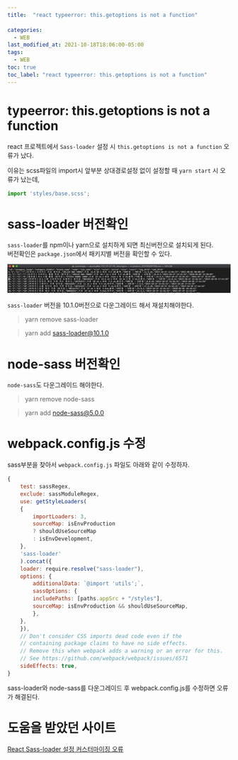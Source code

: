 ```yaml
---
title:  "react typeerror: this.getoptions is not a function"

categories:
  - WEB
last_modified_at: 2021-10-18T18:06:00-05:00
tags:
  - WEB
toc: true
toc_label: "react typeerror: this.getoptions is not a function"
---
```


# typeerror: this.getoptions is not a function
react 프로젝트에서 `Sass-loader` 설정 시 `this.getoptions is not a function` 오류가 났다.

이유는 scss파일의 import시 앞부분 상대경로설정 없이 설정할 때 `yarn start` 시 오류가 났는데, 

```javascript
import 'styles/base.scss';
```

# sass-loader 버전확인
`sass-loader`를 npm이나 yarn으로 설치하게 되면 최신버전으로 설치되게 된다.<br>
버전확인은 `package.json`에서 패키지별 버전을 확인할 수 있다.

![Image Alt 텍스트](/assets/img/db/sql_loader1.png)  

`sass-loader` 버전을 10.1.0버전으로 다운그레이드 해서 재설치해야한다.

> yarn remove sass-loader

> yarn add sass-loader@10.1.0

# node-sass 버전확인
`node-sass`도 다운그레이드 해야한다.

> yarn remove node-sass

> yarn add node-sass@5.0.0

# webpack.config.js 수정
sass부분을 찾아서 `webpack.config.js` 파일도 아래와 같이 수정하자.

```javascript
{
    test: sassRegex,
    exclude: sassModuleRegex,
    use: getStyleLoaders(
    {
        importLoaders: 3,
        sourceMap: isEnvProduction
        ? shouldUseSourceMap
        : isEnvDevelopment,
    },
    'sass-loader'
    ).concat({
    loader: require.resolve("sass-loader"),
    options: {
        additionalData: `@import 'utils';`,
        sassOptions: {
        includePaths: [paths.appSrc + "/styles"],
        sourceMap: isEnvProduction && shouldUseSourceMap,
        },
    },
    }),
    // Don't consider CSS imports dead code even if the
    // containing package claims to have no side effects.
    // Remove this when webpack adds a warning or an error for this.
    // See https://github.com/webpack/webpack/issues/6571
    sideEffects: true,
}
```

sass-loader와 node-sass를 다운그레이드 후 webpack.config.js를 수정하면 오류가 해결된다.

# 도움을 받았던 사이트
[React Sass-loader 설정 커스터마이징 오류](https://steadily-worked.tistory.com/40)<br>